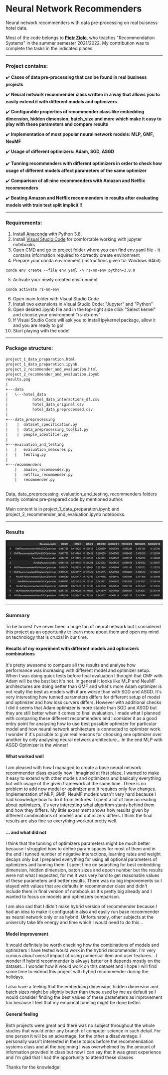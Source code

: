 # Neural Network Recommenders

Neural network recommenders with data pre-processing on real buisness hotel data.

Most of the code belongs to **[Piotr Zioło](https://github.com/PiotrZiolo)**, who teaches "Recommendation Systems" in the summer semester 2021/2022. My contribution was to complete the tasks in the indicated places.

---

### Project contains:

:heavy_check_mark: **Cases of data pre-processing that can be found in real business projects**

:heavy_check_mark: **Neural network recommender class written in a way that allows you to easily extend it with different models and optimizers**

:heavy_check_mark: **Configurable properties of recommender class like embedding dimension, hidden dimension, batch_size and more which make it easy to play with these parameters and compare results**

:heavy_check_mark: **Implementation of most popular neural network models: MLP, GMF, NeuMF**

:heavy_check_mark: **Usage of different optimizers: Adam, SGD, ASGD**

:heavy_check_mark: **Tunning recommenders with different optimizers in order to check how usage of different models affect parameters of the same optimizer**

:heavy_check_mark: **Comparison of all nine recommenders with Amazon and Netflix recommenders**

:heavy_check_mark: **Beating Amazon and Netflix recommenders in results after evaluating models with train test split implicit** :bangbang:

---

### Requirements:

1. Install [Anaconda](https://www.anaconda.com/products/individual) with Python 3.8.
2. Install [Visual Studio Code](https://code.visualstudio.com/docs/?dv=win) for comfortable working with jupyter notebooks
3. Open CMD and go to project folder where you can find env.yaml file - it contains information required to correctly create environment
4. Prepare your conda environment (instructions given for Windows 64bit)
```
conda env create --file env.yaml -n rs-nn-env python=3.8.0
```
5. Activate your newly created environment
```
conda activate rs-nn-env
```
6. Open main folder with Visual Studio Code
7. Install two extensions in Visual Studio Code: "Jupyter" and "Python"
8. Open desired .ipynb file and in the top-right side click "Select kernel" and choose your environment "rs-cb-env"
9. If Visual Studio Code will ask you to install ipykernel package, allow it and you are ready to go!
10. Start playing with the code!
---

### Package structure:

```
project_1_data_preparation.html
project_1_data_preparation.ipynb
project_2_recommender_and_evaluation.html
project_2_recommender_and_evaluation.ipynb
results.png
|   
+---data
|   \---hotel_data
|           hotel_data_interactions_df.csv
|           hotel_data_original.csv
|           hotel_data_preprocessed.csv
|           
+---data_preprocessing
|    | 	dataset_specification.py
|    |  data_preprocessing_toolkit.py
|    |  people_identifier.py
|
+---evaluation_and_testing
|   |   evaluation_measures.py
|   |   testing.py        
|           
+---recommenders
    |   amazon_recommender.py
    |   netflix_recommender.py
    |   recommender.py
    
```

Data, data_preprocessing, evaluation_and_testing, recommenders folders mostly contains pre-prepared code by mentioned author.

Main content is in project_1_data_preparation.ipynb and project_2_recommender_and_evaluation.ipynb notebooks.

---

### Results

![Results](./results.png)

---

### Summary

To be honest I've never been a huge fan of neural network but I considered this project as an opportunity to learn more about them and open my mind on technology that is crucial in our time.

#### Results of my experiment with different models and optimizers combinations

It's pretty awesome to compare all the results and analyse how performance was increasing with different model and optimizer setup. When I was doing quick tests before final evaluation I thought that GMF with Adam will be the best but it's not. In general it looks like MLP and NeuMF architectures are doing better than GMF and what's more Adam optimizer is not really the best as models with it are worse than with SGD and ASGD. It's very interesting how tunned parameters differs for different setup of model and optimizer and how loss curvers differs. However with additional checks I did it seems that Adam optimizer is more stable than SGD and ASGD but they are still better when it comes to final evaluation. I made what I planned with comparing these different recommenders and I consider it as a good entry point for analysing how to use best possible optimizer for particular model and how neural network architecture is connected to optimizer work. I wonder if it's possible to give real reasons for choosing one optimizer over another by only analysing neural network architecture... In the end MLP with ASGD Optimizer is the winner!

#### What worked well

I am pleased with how I managed to create a base neural network recommender class exactly how I imagined at first place. I wanted to make it easy to extend with other models and optimizers and basically everything but with usage of the given framework at the same time. There is no problem to add new model or optimizer and it requires only few changes. Implementation of MLP, GMF, NeuMF models wasn't very hard because I had knowledge how to do it from lectures. I spent a lot of time on reading about optimizers, it's very interesting what algorithm stants behind them and how they differs. My little experiment shows how results given by different combinations of models and optimizers differs. I think the final results are also fine so everything workout pretty well.  

#### ... and what did not

I think that the tunning of optimizers parameters might be much better because I struggled how to define param spaces for most of them and in the end I tunned number of negative interactions, learning rates and weight decays only but I prepared everything for using all optional parameters of optimizers and tunning them. I spent time on searching for best embedding dimension, hidden dimension, batch sizes and epoch number but the results were not what I expected, for me it was very hard to get reasonable values ​​of these parameters and better results. There was no big improvements so I stayed with values that are defaults in recommender class and didn't include them in final version of notebook as it's pretty big already and I wanted to focus on models and optimizers comparison.

I am also sad that I didn't make hybrid version of recommender because I had an idea to make it configurable also and easily run base recommender as neural network only or as hybrid.
Unfortunately, other subjects at the university take life energy and time which I would need to do this...

#### Model improvement

It would definitely be worth checking how the combinations of models and optimizers I have tested would work in the hybrid recommender. I'm very curious about overall impact of using numerical item and user features... I wonder if hybrid recommender is always better or it depends mostly on the dataset... I wonder how it would work on this dataset and I hope I will find some time to extend this project with hybrid recommender during the holidays.

I also have a feeling that the embedding dimension, hidden dimension and batch sizes might be slightly better than these used by me as default so I would consider finding the best values of these parameters as improvement too because I feel that my empirical tunning might be done better.

#### General feeling

Both projects were great and there was no subject throughout the whole studies that would enter any branch of computer science in such detail. For one person it will be an advantage, for the other a disadvantage. I personally wasn't interested in these topics before the recommendation systems class and at the beginning I was overwhelmed by the amount of information provided in class but now I can say that it was great experience and I'm glad that I had the opportunity to attend these classes.

Thanks for the knowledge!
